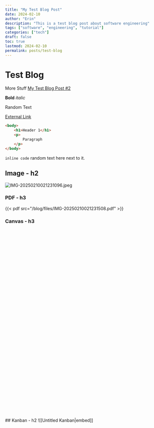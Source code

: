 ```yaml
---
title: "My Test Blog Post"
date: 2024-02-10
author: "Erin"
description: "This is a test blog post about software engineering"
tags: ["software", "engineering", "tutorial"]
categories: ["tech"]
draft: false
toc: true
lastmod: 2024-02-10
permalink: posts/test-blog
---
```

# Test Blog
More Stuff
[My Test Blog Post #2](/blog/test-blog-2)

**Bold**
*italic*

Random Text

[External Link](https://google.com)

```html
<body>
	<h1>Header 1</h1>
	<p>
		Paragraph
	</p>
</body>
```

`inline code` random text here next to it.

## Image - h2
![IMG-20250210021231096.jpeg](/blog/images/IMG-20250210021231096.jpeg)
### PDF - h3
{{< pdf src="/blog/files/IMG-20250210021231508.pdf" >}}

### Canvas - h3
<div class="canvas-container">
<style>
            .canvas-container {
                position: relative;
                width: 100%;
                height: 600px;
                background: var(--background);
                border: 1px solid var(--border-color);
                border-radius: 8px;
                overflow: hidden;
                margin: 1rem 0;
            }
            .canvas-node {
                position: absolute;
                background: var(--background);
                border: 1px solid var(--border-color);
                border-radius: 4px;
                padding: 1rem;
                max-width: 300px;
                transition: transform 0.2s;
            }
            .canvas-node:hover {
                transform: translateY(-2px);
                box-shadow: 0 2px 4px rgba(0,0,0,0.1);
            }
            .canvas-node-text {
                font-size: 0.9rem;
                color: var(--color);
            }
            .canvas-edge {
                position: absolute;
                border-top: 2px solid var(--accent);
                opacity: 0.5;
            }
            @media (max-width: 768px) {
                .canvas-container {
                    height: auto;
                    min-height: 400px;
                }
                .canvas-node {
                    position: relative;
                    left: 0 !important;
                    top: 0 !important;
                    margin: 1rem 0;
                }
            }
        </style>
<div class="canvas-node" style="left: -206px; top: -153px;">
<div class="canvas-node-text">Test Canvas</div>
</div>
<div class="canvas-node" style="left: -281px; top: -60px;">
<div class="canvas-node-text"></div>
</div>
<div class="canvas-node" style="left: 161px; top: -125px;">
<div class="canvas-node-text"></div>
</div>
<div class="canvas-node" style="left: 161px; top: 320px;">
<div class="canvas-node-text"></div>
</div>
</div>
## Kanban - h2
![[Untitled Kanban|embed]]